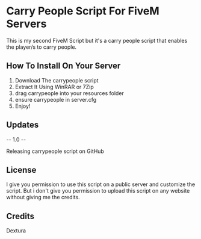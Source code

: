 # Carry People Script For FiveM Servers
This is my second FiveM Script but it's a carry people script that enables the player/s to carry people.

## How To Install On Your Server
1. Download The carrypeople script
2. Extract It Using WinRAR or 7Zip
3. drag carrypeople into your resources folder
4. ensure carrypeople in server.cfg
5. Enjoy!

## Updates

-- 1.0 --

Releasing carrypeople script on GitHub



## License
I give you permission to use this script on a public server and customize the script. But i don't give you permission to upload this script on any website without giving me the credits.

## Credits
Dextura
